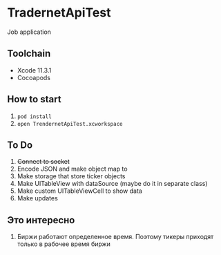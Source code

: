 # TradernetApiTest

Job application

## Toolchain

- Xcode 11.3.1
- Cocoapods

## How to start

1. `pod install`
2. `open TrendernetApiTest.xcworkspace`

## To Do

1. ~~Connect to socket~~
2. Encode JSON and make object map to
3. Make storage that store ticker objects
4. Make UITableView with dataSource (maybe do it in separate class)
5. Make custom UITableViewCell to show data
6. Make updates

## Это интересно

1. Биржи работают определенное время. Поэтому тикеры приходят только в рабочее время биржи
